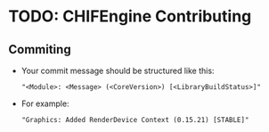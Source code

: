 # TODO: CHIFEngine Contributing

## Commiting

- Your commit message should be structured like this:
    ```
    "<Module>: <Message> (<CoreVersion>) [<LibraryBuildStatus>]"
    ```
- For example:
    ```
    "Graphics: Added RenderDevice Context (0.15.21) [STABLE]"
    ```